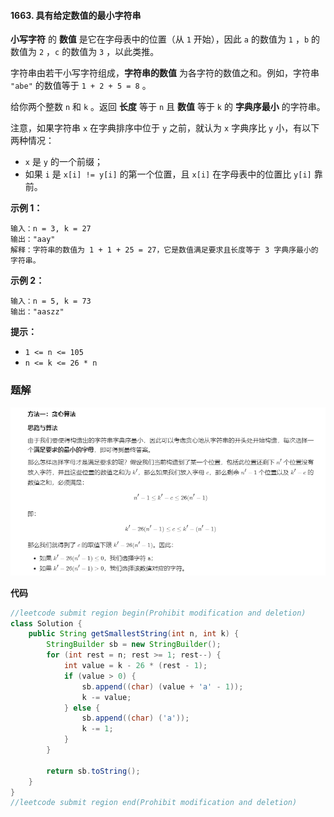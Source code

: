 #### 1663. 具有给定数值的最小字符串

**小写字符** 的 **数值** 是它在字母表中的位置（从 `1` 开始），因此 `a` 的数值为 `1` ，`b` 的数值为 `2` ，`c` 的数值为 `3` ，以此类推。

字符串由若干小写字符组成，**字符串的数值** 为各字符的数值之和。例如，字符串 `"abe"` 的数值等于 `1 + 2 + 5 = 8` 。

给你两个整数 `n` 和 `k` 。返回 **长度** 等于 `n` 且 **数值** 等于 `k` 的 **字典序最小** 的字符串。

注意，如果字符串 `x` 在字典排序中位于 `y` 之前，就认为 `x` 字典序比 `y` 小，有以下两种情况：

- `x` 是 `y` 的一个前缀；
- 如果 `i` 是 `x[i] != y[i]` 的第一个位置，且 `x[i]` 在字母表中的位置比 `y[i]` 靠前。

**示例 1：**

```shell
输入：n = 3, k = 27
输出："aay"
解释：字符串的数值为 1 + 1 + 25 = 27，它是数值满足要求且长度等于 3 字典序最小的字符串。
```

**示例 2：**

```shell
输入：n = 5, k = 73
输出："aaszz"
```

**提示：**

- `1 <= n <= 105`
- `n <= k <= 26 * n`

### 题解

![image-20210606205320235](./images/具有给定数值的最小字符串/1.jpg)

**代码**

```java
//leetcode submit region begin(Prohibit modification and deletion)
class Solution {
    public String getSmallestString(int n, int k) {
        StringBuilder sb = new StringBuilder();
        for (int rest = n; rest >= 1; rest--) {
            int value = k - 26 * (rest - 1);
            if (value > 0) {
                sb.append((char) (value + 'a' - 1));
                k -= value;
            } else {
                sb.append((char) ('a'));
                k -= 1;
            }
        }

        return sb.toString();
    }
}
//leetcode submit region end(Prohibit modification and deletion)

```

